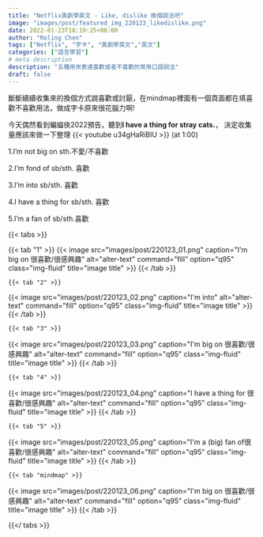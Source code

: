 ```yaml
---
title: "Netflix美劇學英文 - Like, dislike 換個說法吧"
image: "images/post/featured_img_220123_likedislike.png"
date: 2022-01-23T18:19:25+08:00
author: "Roling Chen"
tags: ["Netflix", "字卡", "美劇學英文","英文"]
categories: ["語言學習"]
# meta description
description: "五種用來表達喜歡或者不喜歡的常用口語說法"
draft: false
---
```


斷斷續續收集來的換個方式說喜歡或討厭，在mindmap裡面有一個頁面都在填喜歡不喜歡用法，做成字卡原來很花腦力啊!<br>

今天偶然看到蝙蝠俠2022預告，聽到**I have a thing for stray cats.**， 決定收集量應該來做一下整理
{{< youtube u34gHaRiBIU >}}
(at 1:00)


1.I’m not big on sth.不愛/不喜歡

2.I’m fond of sb/sth. 喜歡

3.I’m into sb/sth. 喜歡

4.I have a thing for sb/sth. 喜歡

5.I’m a fan of sb/sth.喜歡


{{< tabs >}}

  {{< tab "1" >}}
   {{< image src="images/post/220123_01.png" caption="I'm big on 很喜歡/很感興趣" alt="alter-text" command="fill" option="q95" class="img-fluid" title="image title" >}}
  {{< /tab >}}

    {{< tab "2" >}}
   {{< image src="images/post/220123_02.png" caption="I'm into" alt="alter-text" command="fill" option="q95" class="img-fluid" title="image title" >}}
  {{< /tab >}}

    {{< tab "3" >}}
   {{< image src="images/post/220123_03.png" caption="I'm big on 很喜歡/很感興趣" alt="alter-text" command="fill" option="q95" class="img-fluid" title="image title" >}}
  {{< /tab >}}

    {{< tab "4" >}}
   {{< image src="images/post/220123_04.png" caption="I have a thing for 很喜歡/很感興趣" alt="alter-text" command="fill" option="q95" class="img-fluid" title="image title" >}}
  {{< /tab >}}

    {{< tab "5" >}}
   {{< image src="images/post/220123_05.png" caption="I'm a (big) fan of很喜歡/很感興趣" alt="alter-text" command="fill" option="q95" class="img-fluid" title="image title" >}}
  {{< /tab >}}

    {{< tab "mindmap" >}}
   {{< image src="images/post/220123_06.png" caption="I'm big on 很喜歡/很感興趣" alt="alter-text" command="fill" option="q95" class="img-fluid" title="image title" >}}
  {{< /tab >}}


{{</ tabs >}}